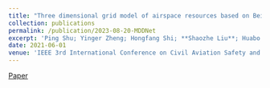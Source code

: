```yaml
---
title: "Three dimensional grid model of airspace resources based on Beidou grid code"
collection: publications
permalink: /publication/2023-08-20-MDDNet
excerpt: 'Ping Shu; Yinger Zheng; Hongfang Shi; **Shaozhe Liu**; Huabo Sun; Xiuting Zhou'
date: 2021-06-01
venue: 'IEEE 3rd International Conference on Civil Aviation Safety and Information Technology (ICCASIT)'
---
```


[Paper](https://ieeexplore.ieee.org/document/9633614/)
